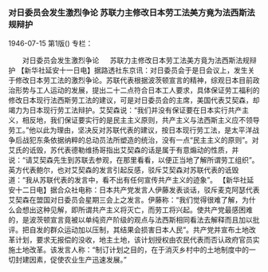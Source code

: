 ### 对日委员会发生激烈争论  苏联力主修改日本劳工法美方竟为法西斯法规辩护

1946-07-15
第1版()
专栏：

　　对日委员会发生激烈争论
　  苏联力主修改日本劳工法美方竟为法西斯法规辩护
    【新华社延安十一日电】据路透社东京讯：对日委员会于是日会议上，发生关于修改日本劳工法的激烈争论。苏联代表根据波茨顿宣言的精神，综观日本目前政治形势与工人运动的发展，提出二十二点符合日本工人要求，具体保证劳工福利的修改日本现行法西斯劳工法的建议，可是对日委员会的主席，美国代表艾契森，却竭力为日本现行劳工法辩护。艾契森说：“我们并没有保证要在日本实行共产主义，相反地，我们保证要实行的是民主主义原则，共产主义与法西斯主义应不领导劳工。”他以此为理由，坚决反对苏联代表的建议，按日本现行劳工法，是太平洋战争后战犯东条依据纳粹的总动员法所塑造的统治，没有一点“民主主义的原则”。对艾氏的诋毁，苏代表德勒维扬哥指出艾契森的话是属于有意煽动的性质，并说：“请艾契森先生到苏联去参观，在那里看看，以便正当地了解所谓劳工组织”。英方代表鲍尔，也对艾契森的发言引起反感，驳斥艾契森对苏联代表的诋毁道：“我从苏联代表的发言中，看不出有任何宣传共产主义的迹象”。
    【新华社延安十二日电】据合众社电称：日本共产党发言人伊藤发表谈话，驳斥麦克阿瑟代表艾契森在盟国对日委员会星期三会上之发言。伊藤称：“我们觉得很难了解，为什么会想出这种见解，即所谓共产主义将灭亡，而劳工将兴起。使共产党最感困难的，是波茨顿宣言竟被以单纯资产阶级的观点与法西斯相同看法去解释而且加以批评。把自发的群众运动加以压制，其结果会损害日本人民”。共产党并宣布土地改革计划，要求无报偿的没收，地主土地，该计划授权由农民代表而否认政府官员实施土地改革。该发言人称：“制订计划之目的，在于消灭乡村中的土地制度中的一切封建因素，促使农业生产迅速发展。”
